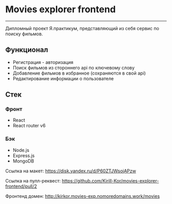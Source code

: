 # Movies explorer frontend
---
Дипломный проект Я.практикум, представляющий из себя сервис по поиску фильмов.
## Функционал

+ Регистрация - авторизация
+ Поиск фильмов из стороннего api по ключевому слову
+ Добавление фильмов в избранное (сохраняются в свой api)
+ Редактирование информации о пользователе

## Стек
### Фронт
+ React
+ React router v6
### Бэк
+ Node.js
+ Express.js
+ MongoDB

Ссылка на макет:
https://disk.yandex.ru/d/P60ZTJWsojAPzw

Ссылка на пулл-реквест:
https://github.com/Kirill-Kor/movies-explorer-frontend/pull/2

Фронтенд домен:
http://kirkor.movies-exp.nomoredomains.work/movies
